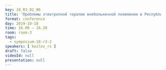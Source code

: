 ```yaml
---
key: 18_R3_02_06
title: 'Проблемы этиотропной терапии внебольничной пневмонии в Республике Башкортостан'
format: conference
day: 2019-10-18
time: 16.00 – 16.20
room: room-3
tags:
  - symposium-18-r3-2
speakers: [ kozlov_rs ]
draft: false
videoId: null
presentation: null
---
```

